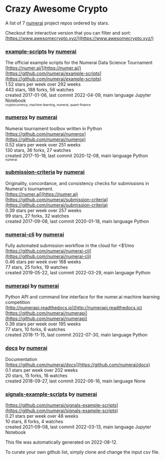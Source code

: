 # Crazy Awesome Crypto
A list of 7 [numerai](https://github.com/numerai) project repos ordered by stars.  

Checkout the interactive version that you can filter and sort: 
[https://www.awesomecrypto.xyz/](https://www.awesomecrypto.xyz/)  


### [example-scripts](https://github.com/numerai/example-scripts) by [numerai](https://github.com/numerai)  
The official example scripts for the Numerai Data Science Tournament  
[https://numer.ai/](https://numer.ai/)  
[https://github.com/numerai/example-scripts](https://github.com/numerai/example-scripts)  
1.52 stars per week over 292 weeks  
443 stars, 188 forks, 56 watches  
created 2017-01-06, last commit 2022-04-09, main language Jupyter Notebook  
<sub><sup>cryptocurrency, machine-learning, numerai, quant-finance</sup></sub>


### [numerox](https://github.com/numerai/numerox) by [numerai](https://github.com/numerai)  
Numerai tournament toolbox written in Python  
[https://github.com/numerai/numerox](https://github.com/numerai/numerox)  
0.52 stars per week over 251 weeks  
130 stars, 36 forks, 27 watches  
created 2017-10-18, last commit 2020-12-08, main language Python  
<sub><sup>numerai</sup></sub>


### [submission-criteria](https://github.com/numerai/submission-criteria) by [numerai](https://github.com/numerai)  
Originality, concordance, and consistency checks for submissions in Numerai's tournament.  
[https://numer.ai](https://numer.ai)  
[https://github.com/numerai/submission-criteria](https://github.com/numerai/submission-criteria)  
0.39 stars per week over 257 weeks  
99 stars, 27 forks, 32 watches  
created 2017-09-08, last commit 2020-01-18, main language Python  


### [numerai-cli](https://github.com/numerai/numerai-cli) by [numerai](https://github.com/numerai)  
Fully automated submission workflow in the cloud for <$1/mo  
[https://github.com/numerai/numerai-cli](https://github.com/numerai/numerai-cli)  
0.46 stars per week over 168 weeks  
77 stars, 25 forks, 19 watches  
created 2019-05-22, last commit 2022-03-29, main language Python  


### [numerapi](https://github.com/numerai/numerapi) by [numerai](https://github.com/numerai)  
Python API and command line interface for the numer.ai machine learning competition  
[http://numerapi.readthedocs.io](http://numerapi.readthedocs.io)  
[https://github.com/numerai/numerapi](https://github.com/numerai/numerapi)  
0.39 stars per week over 195 weeks  
77 stars, 10 forks, 6 watches  
created 2018-11-15, last commit 2022-07-30, main language Python  


### [docs](https://github.com/numerai/docs) by [numerai](https://github.com/numerai)  
Documentation    
[https://github.com/numerai/docs](https://github.com/numerai/docs)  
0.1 stars per week over 202 weeks  
20 stars, 15 forks, 16 watches  
created 2018-09-27, last commit 2022-06-16, main language None  


### [signals-example-scripts](https://github.com/numerai/signals-example-scripts) by [numerai](https://github.com/numerai)  
  
[https://github.com/numerai/signals-example-scripts](https://github.com/numerai/signals-example-scripts)  
0.21 stars per week over 48 weeks  
10 stars, 8 forks, 4 watches  
created 2021-09-08, last commit 2022-03-13, main language Jupyter Notebook  


This file was automatically generated on 2022-08-12.  

To curate your own github list, simply clone and change the input csv file.  